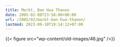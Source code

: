 ```yaml
---
title: Markt, Ban Hua Thanon
date: 2005-02-08T23:58:00+00:00
url: /2005/02/markt-ban-hua-thanon/
lastmod: 2023-09-10T19:14:12+07:00
---
```

{{< figure src="wp-content/old-images/46.jpg" />}}
